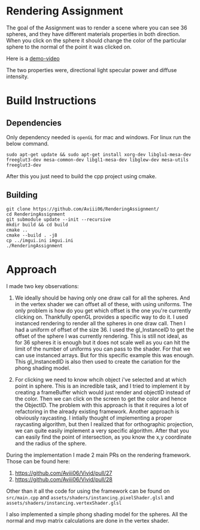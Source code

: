 # Rendering Assignment
The goal of the Assignment was to render a scene where you can see 36 spheres, and they have different materials properties in both direction. 
When you click on the sphere it should change the color of the particular sphere to the normal of the point it was clicked on.

Here is a [demo-video](https://drive.google.com/file/d/1cArXfnPL2pZB5O6UapjdAnNFZesSzyv6/view?usp=sharing)

The two properties were, directional light specular power and diffuse intensity.


# Build Instructions

## Dependencies
Only dependency needed is `openGL` for mac and windows. 
For linux run the below command.
```
sudo apt-get update && sudo apt-get install xorg-dev libglu1-mesa-dev freeglut3-dev mesa-common-dev libgl1-mesa-dev libglew-dev mesa-utils freeglut3-dev
```

After this you just need to build the cpp project using cmake.

## Building
```
git clone https://github.com/Aviii06/RenderingAssignment/
cd RenderingAssignment
git submodule update --init --recursive
mkdir build && cd build
cmake ..
cmake --build . -j8
cp ../imgui.ini imgui.ini
./RenderingAssignment
```

# Approach
I made two key observations:
1) We ideally should be having only one draw call for all the spheres. And in the vertex shader we can offset all of these, with using uniforms. The only problem is how do you get which offset is the one you're currently clicking on. Thankfully openGL provides a specific way to do it. I used instanced rendering to render all the spheres in one draw call. Then I had a uniform of offset of the size 36. I used the gl_InstanceID to get the offset of the sphere I was currently rendering. This is still not ideal, as for 36 spheres it is enough but it does not scale well as you can hit the limit of the number of uniforms you can pass to the shader. For that we can use instanced arrays. But for this specific example this was enough. This gl_InstancedID is also then used to create the cariation for the phong shading model.

2) For clicking we need to know whcih object i've selected and at which point in sphere. This is an incredible task, and I tried to implement it by creating a frameBuffer which would just render and objectID instead of the color. Then we can click on the screen to get the color and hence the ObjectID. The problem with this approach is that it requires a lot of refactoring in the already existing framework. Another approach is obviously raycasting. I intially thought of implementing a proper raycasting algorithm, but then I realized that for orthographic projection, we can quite easily implement a very specific algorithm. After that you can easily find the point of intersection, as you know the x,y coordinate and the radius of the sphere. 

During the implementation I made 2 main PRs on the rendering framework. Those can be found here:
1) https://github.com/Aviii06/Vivid/pull/27
2) https://github.com/Aviii06/Vivid/pull/28

Other than it all the code for using the framework can be found on `src/main.cpp` and `assets/shaders/instancing.pixelShader.glsl` and `assets/shaders/instancing.vertexShader.glsl`

I also implemented a simple phong shading model for the spheres. All the normal and mvp matrix calculations are done in the vertex shader.
